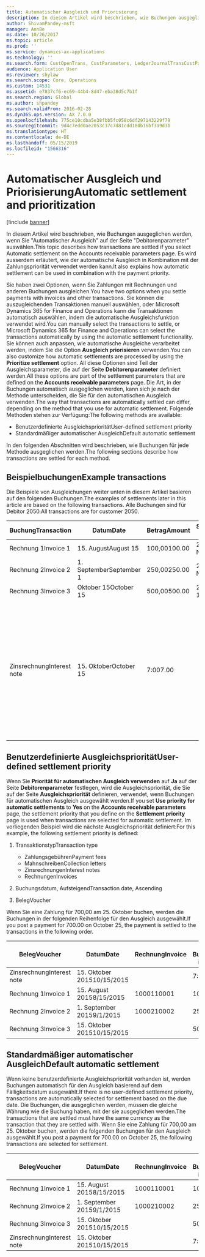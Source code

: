 ```yaml
---
title: Automatischer Ausgleich und Priorisierung
description: In diesem Artikel wird beschrieben, wie Buchungen ausgeglichen werden, wenn Sie "Automatischer Ausgleich" auf der Seite "Debitorenparameter" auswählen. Es wird ausserdem erläutert, wie der automatische Ausgleich in Kombination mit der Zahlungspriorität verwendet werden kann.
author: ShivamPandey-msft
manager: AnnBe
ms.date: 10/26/2017
ms.topic: article
ms.prod: ''
ms.service: dynamics-ax-applications
ms.technology: ''
ms.search.form: CustOpenTrans, CustParameters, LedgerJournalTransCustPaym
audience: Application User
ms.reviewer: shylaw
ms.search.scope: Core, Operations
ms.custom: 14531
ms.assetid: e7837cf6-ec69-44b4-8d47-eba38d5c7b1f
ms.search.region: Global
ms.author: shpandey
ms.search.validFrom: 2016-02-28
ms.dyn365.ops.version: AX 7.0.0
ms.openlocfilehash: 775ce10cdba5e38fbb5fc058c6df297143229f79
ms.sourcegitcommit: 9d4c7edd0ae2053c37c7d81cdd180b16bf3a9d3b
ms.translationtype: HT
ms.contentlocale: de-DE
ms.lasthandoff: 05/15/2019
ms.locfileid: "1566316"
---
```

# <a name="automatic-settlement-and-prioritization"></a><span data-ttu-id="eae02-104">Automatischer Ausgleich und Priorisierung</span><span class="sxs-lookup"><span data-stu-id="eae02-104">Automatic settlement and prioritization</span></span>

[!include [banner](../includes/banner.md)]

<span data-ttu-id="eae02-105">In diesem Artikel wird beschrieben, wie Buchungen ausgeglichen werden, wenn Sie "Automatischer Ausgleich" auf der Seite "Debitorenparameter" auswählen.</span><span class="sxs-lookup"><span data-stu-id="eae02-105">This topic describes how transactions are settled if you select Automatic settlement on the Accounts receivable parameters page.</span></span> <span data-ttu-id="eae02-106">Es wird ausserdem erläutert, wie der automatische Ausgleich in Kombination mit der Zahlungspriorität verwendet werden kann.</span><span class="sxs-lookup"><span data-stu-id="eae02-106">It also explains how automatic settlement can be used in combination with the payment priority.</span></span>

<span data-ttu-id="eae02-107">Sie haben zwei Optionen, wenn Sie Zahlungen mit Rechnungen und anderen Buchungen ausgleichen.</span><span class="sxs-lookup"><span data-stu-id="eae02-107">You have two options when you settle payments with invoices and other transactions.</span></span> <span data-ttu-id="eae02-108">Sie können die auszugleichenden Transaktionen manuell auswählen, oder Microsoft Dynamics 365 for Finance and Operations kann die Transaktionen automatisch auswählen, indem die automatische Ausgleichsfunktion verwendet wird.</span><span class="sxs-lookup"><span data-stu-id="eae02-108">You can manually select the transactions to settle, or Microsoft Dynamics 365 for Finance and Operations can select the transactions automatically by using the automatic settlement functionality.</span></span> <span data-ttu-id="eae02-109">Sie können auch anpassen, wie automatische Ausgleiche verarbeitet werden, indem Sie die Option **Ausgleich priorisieren** verwenden.</span><span class="sxs-lookup"><span data-stu-id="eae02-109">You can also customize how automatic settlements are processed by using the **Prioritize settlement** option.</span></span> <span data-ttu-id="eae02-110">All diese Optionen sind Teil der Ausgleichsparameter, die auf der Seite **Debitorenparameter** definiert werden.</span><span class="sxs-lookup"><span data-stu-id="eae02-110">All these options are part of the settlement parameters that are defined on the **Accounts receivable parameters** page.</span></span> <span data-ttu-id="eae02-111">Die Art, in der Buchungen automatisch ausgeglichen werden, kann sich je nach der Methode unterscheiden, die Sie für den automatischen Ausgleich verwenden.</span><span class="sxs-lookup"><span data-stu-id="eae02-111">The way that transactions are automatically settled can differ, depending on the method that you use for automatic settlement.</span></span> <span data-ttu-id="eae02-112">Folgende Methoden stehen zur Verfügung:</span><span class="sxs-lookup"><span data-stu-id="eae02-112">The following methods are available:</span></span>

-   <span data-ttu-id="eae02-113">Benutzerdefinierte Ausgleichspriorität</span><span class="sxs-lookup"><span data-stu-id="eae02-113">User-defined settlement priority</span></span>
-   <span data-ttu-id="eae02-114">Standardmäßiger automatischer Ausgleich</span><span class="sxs-lookup"><span data-stu-id="eae02-114">Default automatic settlement</span></span>

<span data-ttu-id="eae02-115">In den folgenden Abschnitten wird beschrieben, wie Buchungen für jede Methode ausgeglichen werden.</span><span class="sxs-lookup"><span data-stu-id="eae02-115">The following sections describe how transactions are settled for each method.</span></span>

## <a name="example-transactions"></a><span data-ttu-id="eae02-116">Beispielbuchungen</span><span class="sxs-lookup"><span data-stu-id="eae02-116">Example transactions</span></span>
<span data-ttu-id="eae02-117">Die Beispiele von Ausgleichungen weiter unten in diesem Artikel basieren auf den folgenden Buchungen.</span><span class="sxs-lookup"><span data-stu-id="eae02-117">The examples of settlements later in this article are based on the following transactions.</span></span> <span data-ttu-id="eae02-118">Alle Buchungen sind für Debitor 2050.</span><span class="sxs-lookup"><span data-stu-id="eae02-118">All transactions are for customer 2050.</span></span>

| <span data-ttu-id="eae02-119">Buchung</span><span class="sxs-lookup"><span data-stu-id="eae02-119">Transaction</span></span>   | <span data-ttu-id="eae02-120">Datum</span><span class="sxs-lookup"><span data-stu-id="eae02-120">Date</span></span>        | <span data-ttu-id="eae02-121">Betrag</span><span class="sxs-lookup"><span data-stu-id="eae02-121">Amount</span></span> | <span data-ttu-id="eae02-122">Skontobedingungen.</span><span class="sxs-lookup"><span data-stu-id="eae02-122">Cash discount terms</span></span> | <span data-ttu-id="eae02-123">Skontodatum</span><span class="sxs-lookup"><span data-stu-id="eae02-123">Cash discount date</span></span> | <span data-ttu-id="eae02-124">Kommentare</span><span class="sxs-lookup"><span data-stu-id="eae02-124">Comments</span></span>                                                                                                                                                                                      |
|---------------|-------------|--------|---------------------|--------------------|-----------------------------------------------------------------------------------------------------------------------------------------------------------------------------------------------|
| <span data-ttu-id="eae02-125">Rechnung 1</span><span class="sxs-lookup"><span data-stu-id="eae02-125">Invoice 1</span></span>     | <span data-ttu-id="eae02-126">15. August</span><span class="sxs-lookup"><span data-stu-id="eae02-126">August 15</span></span>   | <span data-ttu-id="eae02-127">100,00</span><span class="sxs-lookup"><span data-stu-id="eae02-127">100.00</span></span> | <span data-ttu-id="eae02-128">2%14, Netto 30</span><span class="sxs-lookup"><span data-stu-id="eae02-128">2%14, Net 30</span></span>        | <span data-ttu-id="eae02-129">29. August</span><span class="sxs-lookup"><span data-stu-id="eae02-129">August 29</span></span>          |                                                                                                                                                                                               |
| <span data-ttu-id="eae02-130">Rechnung 2</span><span class="sxs-lookup"><span data-stu-id="eae02-130">Invoice 2</span></span>     | <span data-ttu-id="eae02-131">1. September</span><span class="sxs-lookup"><span data-stu-id="eae02-131">September 1</span></span> | <span data-ttu-id="eae02-132">250,00</span><span class="sxs-lookup"><span data-stu-id="eae02-132">250.00</span></span> | <span data-ttu-id="eae02-133">2%14, Netto 30</span><span class="sxs-lookup"><span data-stu-id="eae02-133">2%14, Net 30</span></span>        | <span data-ttu-id="eae02-134">15. September</span><span class="sxs-lookup"><span data-stu-id="eae02-134">September 15</span></span>       |                                                                                                                                                                                               |
| <span data-ttu-id="eae02-135">Rechnung 3</span><span class="sxs-lookup"><span data-stu-id="eae02-135">Invoice 3</span></span>     | <span data-ttu-id="eae02-136">Oktober 15</span><span class="sxs-lookup"><span data-stu-id="eae02-136">October 15</span></span>  | <span data-ttu-id="eae02-137">500,00</span><span class="sxs-lookup"><span data-stu-id="eae02-137">500.00</span></span> | <span data-ttu-id="eae02-138">2% 14/Netto 30</span><span class="sxs-lookup"><span data-stu-id="eae02-138">2% 14/Net 30</span></span>        | <span data-ttu-id="eae02-139">29. Oktober</span><span class="sxs-lookup"><span data-stu-id="eae02-139">October 29</span></span>         |                                                                                                                                                                                               |
| <span data-ttu-id="eae02-140">Zinsrechnung</span><span class="sxs-lookup"><span data-stu-id="eae02-140">Interest note</span></span> | <span data-ttu-id="eae02-141">15. Oktober</span><span class="sxs-lookup"><span data-stu-id="eae02-141">October 15</span></span>  | <span data-ttu-id="eae02-142">7:00</span><span class="sxs-lookup"><span data-stu-id="eae02-142">7.00</span></span>   |                     |                    | <span data-ttu-id="eae02-143">Die Zinsrechnung ist für Rechnung 1 und 2.</span><span class="sxs-lookup"><span data-stu-id="eae02-143">This interest note is for invoice 1 and invoice 2.</span></span> <span data-ttu-id="eae02-144">Der Betrag wird als 2 Prozent-Zinsen auf Beträge berechnet, die 30 Tage oder länger überfällig sind.</span><span class="sxs-lookup"><span data-stu-id="eae02-144">The amount is calculated as 2-percent interest on amounts that are 30 or more days past due.</span></span> <span data-ttu-id="eae02-145">Beispiel: 0,02 × (100,00 + 250,00) = 7,00.</span><span class="sxs-lookup"><span data-stu-id="eae02-145">For example, 0.02 × (100.00 + 250.00) = 7.00.</span></span> |

## <a name="user-defined-settlement-priority"></a><span data-ttu-id="eae02-146">Benutzerdefinierte Ausgleichspriorität</span><span class="sxs-lookup"><span data-stu-id="eae02-146">User-defined settlement priority</span></span>
<span data-ttu-id="eae02-147">Wenn Sie **Priorität für automatischen Ausgleich verwenden** auf **Ja** auf der Seite **Debitorenparameter** festlegen, wird die Ausgleichspriorität, die Sie auf der Seite **Ausgleichspriorität** definieren, verwendet, wenn Buchungen für automatischen Ausgleich ausgewählt werden.</span><span class="sxs-lookup"><span data-stu-id="eae02-147">If you set **Use priority for automatic settlements** to **Yes** on the **Accounts receivable parameters** page, the settlement priority that you define on the **Settlement priority** page is used when transactions are selected for automatic settlement.</span></span> <span data-ttu-id="eae02-148">Im vorliegenden Beispiel wird die nächste Ausgleichspriorität definiert:</span><span class="sxs-lookup"><span data-stu-id="eae02-148">For this example, the following settlement priority is defined:</span></span>

1.  <span data-ttu-id="eae02-149">Transaktionstyp</span><span class="sxs-lookup"><span data-stu-id="eae02-149">Transaction type</span></span>
    -   <span data-ttu-id="eae02-150">Zahlungsgebühren</span><span class="sxs-lookup"><span data-stu-id="eae02-150">Payment fees</span></span>
    -   <span data-ttu-id="eae02-151">Mahnschreiben</span><span class="sxs-lookup"><span data-stu-id="eae02-151">Collection letters</span></span>
    -   <span data-ttu-id="eae02-152">Zinsrechnungen</span><span class="sxs-lookup"><span data-stu-id="eae02-152">Interest notes</span></span>
    -   <span data-ttu-id="eae02-153">Rechnungen</span><span class="sxs-lookup"><span data-stu-id="eae02-153">Invoices</span></span>

2.  <span data-ttu-id="eae02-154">Buchungsdatum, Aufsteigend</span><span class="sxs-lookup"><span data-stu-id="eae02-154">Transaction date, Ascending</span></span>
3.  <span data-ttu-id="eae02-155">Beleg</span><span class="sxs-lookup"><span data-stu-id="eae02-155">Voucher</span></span>

<span data-ttu-id="eae02-156">Wenn Sie eine Zahlung für 700,00 am 25. Oktober buchen, werden die Buchungen in der folgenden Reihenfolge für den Ausgleich ausgewählt.</span><span class="sxs-lookup"><span data-stu-id="eae02-156">If you post a payment for 700.00 on October 25, the payment is settled to the transactions in the following order.</span></span>

| <span data-ttu-id="eae02-157">Beleg</span><span class="sxs-lookup"><span data-stu-id="eae02-157">Voucher</span></span>       | <span data-ttu-id="eae02-158">Datum</span><span class="sxs-lookup"><span data-stu-id="eae02-158">Date</span></span>       | <span data-ttu-id="eae02-159">Rechnung</span><span class="sxs-lookup"><span data-stu-id="eae02-159">Invoice</span></span> | <span data-ttu-id="eae02-160">Betrag in Buchungswährung</span><span class="sxs-lookup"><span data-stu-id="eae02-160">Amount in transaction currency</span></span> | <span data-ttu-id="eae02-161">Auszugleichender Betrag</span><span class="sxs-lookup"><span data-stu-id="eae02-161">Amount to settle</span></span> | <span data-ttu-id="eae02-162">Gesamtbetrag</span><span class="sxs-lookup"><span data-stu-id="eae02-162">Balance</span></span> | <span data-ttu-id="eae02-163">Währung</span><span class="sxs-lookup"><span data-stu-id="eae02-163">Currency</span></span> |
|---------------|------------|---------|--------------------------------|------------------|---------|----------|
| <span data-ttu-id="eae02-164">Zinsrechnung</span><span class="sxs-lookup"><span data-stu-id="eae02-164">Interest note</span></span> | <span data-ttu-id="eae02-165">15. Oktober 2015</span><span class="sxs-lookup"><span data-stu-id="eae02-165">10/15/2015</span></span> |         | <span data-ttu-id="eae02-166">7:00</span><span class="sxs-lookup"><span data-stu-id="eae02-166">7.00</span></span>                           | <span data-ttu-id="eae02-167">7:00</span><span class="sxs-lookup"><span data-stu-id="eae02-167">7.00</span></span>             | <span data-ttu-id="eae02-168">0,00</span><span class="sxs-lookup"><span data-stu-id="eae02-168">0.00</span></span>    | <span data-ttu-id="eae02-169">USD</span><span class="sxs-lookup"><span data-stu-id="eae02-169">USD</span></span>      |
| <span data-ttu-id="eae02-170">Rechnung 1</span><span class="sxs-lookup"><span data-stu-id="eae02-170">Invoice 1</span></span>     | <span data-ttu-id="eae02-171">15. August 2015</span><span class="sxs-lookup"><span data-stu-id="eae02-171">8/15/2015</span></span>  | <span data-ttu-id="eae02-172">10001</span><span class="sxs-lookup"><span data-stu-id="eae02-172">10001</span></span>   | <span data-ttu-id="eae02-173">100,00</span><span class="sxs-lookup"><span data-stu-id="eae02-173">100.00</span></span>                         | <span data-ttu-id="eae02-174">100,00</span><span class="sxs-lookup"><span data-stu-id="eae02-174">100.00</span></span>           | <span data-ttu-id="eae02-175">0,00</span><span class="sxs-lookup"><span data-stu-id="eae02-175">0.00</span></span>    | <span data-ttu-id="eae02-176">USD</span><span class="sxs-lookup"><span data-stu-id="eae02-176">USD</span></span>      |
| <span data-ttu-id="eae02-177">Rechnung 2</span><span class="sxs-lookup"><span data-stu-id="eae02-177">Invoice 2</span></span>     | <span data-ttu-id="eae02-178">1. September 2015</span><span class="sxs-lookup"><span data-stu-id="eae02-178">9/1/2015</span></span>   | <span data-ttu-id="eae02-179">10002</span><span class="sxs-lookup"><span data-stu-id="eae02-179">10002</span></span>   | <span data-ttu-id="eae02-180">250,00</span><span class="sxs-lookup"><span data-stu-id="eae02-180">250.00</span></span>                         | <span data-ttu-id="eae02-181">250,00</span><span class="sxs-lookup"><span data-stu-id="eae02-181">250.00</span></span>           | <span data-ttu-id="eae02-182">0,00</span><span class="sxs-lookup"><span data-stu-id="eae02-182">0.00</span></span>    | <span data-ttu-id="eae02-183">USD</span><span class="sxs-lookup"><span data-stu-id="eae02-183">USD</span></span>      |
| <span data-ttu-id="eae02-184">Rechnung 3</span><span class="sxs-lookup"><span data-stu-id="eae02-184">Invoice 3</span></span>     | <span data-ttu-id="eae02-185">15. Oktober 2015</span><span class="sxs-lookup"><span data-stu-id="eae02-185">10/15/2015</span></span> |         | <span data-ttu-id="eae02-186">500,00</span><span class="sxs-lookup"><span data-stu-id="eae02-186">500.00</span></span>                         | <span data-ttu-id="eae02-187">343,00</span><span class="sxs-lookup"><span data-stu-id="eae02-187">343.00</span></span>           | <span data-ttu-id="eae02-188">157,00</span><span class="sxs-lookup"><span data-stu-id="eae02-188">157.00</span></span>  | <span data-ttu-id="eae02-189">USD</span><span class="sxs-lookup"><span data-stu-id="eae02-189">USD</span></span>      |

## <a name="default-automatic-settlement"></a><span data-ttu-id="eae02-190">Standardmäßiger automatischer Ausgleich</span><span class="sxs-lookup"><span data-stu-id="eae02-190">Default automatic settlement</span></span>
<span data-ttu-id="eae02-191">Wenn keine benutzerdefinierte Ausgleichspriorität vorhanden ist, werden Buchungen automatisch für den Ausgleich basierend auf dem Fälligkeitsdatum ausgewählt.</span><span class="sxs-lookup"><span data-stu-id="eae02-191">If there is no user-defined settlement priority, transactions are automatically selected for settlement based on the due date.</span></span> <span data-ttu-id="eae02-192">Die Buchungen, die ausgeglichen werden, müssen die gleiche Währung wie die Buchung haben, mit der sie ausgeglichen werden.</span><span class="sxs-lookup"><span data-stu-id="eae02-192">The transactions that are settled must have the same currency as the transaction that they are settled with.</span></span> <span data-ttu-id="eae02-193">Wenn Sie eine Zahlung für 700,00 am 25. Oktober buchen, werden die folgenden Buchungen für den Ausgleich ausgewählt.</span><span class="sxs-lookup"><span data-stu-id="eae02-193">If you post a payment for 700.00 on October 25, the following transactions are selected for settlement.</span></span>

| <span data-ttu-id="eae02-194">Beleg</span><span class="sxs-lookup"><span data-stu-id="eae02-194">Voucher</span></span>       | <span data-ttu-id="eae02-195">Datum</span><span class="sxs-lookup"><span data-stu-id="eae02-195">Date</span></span>       | <span data-ttu-id="eae02-196">Rechnung</span><span class="sxs-lookup"><span data-stu-id="eae02-196">Invoice</span></span> | <span data-ttu-id="eae02-197">Betrag in Buchungswährung</span><span class="sxs-lookup"><span data-stu-id="eae02-197">Amount in transaction currency</span></span> | <span data-ttu-id="eae02-198">Auszugleichender Betrag</span><span class="sxs-lookup"><span data-stu-id="eae02-198">Amount to settle</span></span> | <span data-ttu-id="eae02-199">Gesamtbetrag</span><span class="sxs-lookup"><span data-stu-id="eae02-199">Balance</span></span> | <span data-ttu-id="eae02-200">Währung</span><span class="sxs-lookup"><span data-stu-id="eae02-200">Currency</span></span> |
|---------------|------------|---------|--------------------------------|------------------|---------|----------|
| <span data-ttu-id="eae02-201">Rechnung 1</span><span class="sxs-lookup"><span data-stu-id="eae02-201">Invoice 1</span></span>     | <span data-ttu-id="eae02-202">15. August 2015</span><span class="sxs-lookup"><span data-stu-id="eae02-202">8/15/2015</span></span>  | <span data-ttu-id="eae02-203">10001</span><span class="sxs-lookup"><span data-stu-id="eae02-203">10001</span></span>   | <span data-ttu-id="eae02-204">100,00</span><span class="sxs-lookup"><span data-stu-id="eae02-204">100.00</span></span>                         | <span data-ttu-id="eae02-205">100,00</span><span class="sxs-lookup"><span data-stu-id="eae02-205">100.00</span></span>           | <span data-ttu-id="eae02-206">0,00</span><span class="sxs-lookup"><span data-stu-id="eae02-206">0.00</span></span>    | <span data-ttu-id="eae02-207">USD</span><span class="sxs-lookup"><span data-stu-id="eae02-207">USD</span></span>      |
| <span data-ttu-id="eae02-208">Rechnung 2</span><span class="sxs-lookup"><span data-stu-id="eae02-208">Invoice 2</span></span>     | <span data-ttu-id="eae02-209">1. September 2015</span><span class="sxs-lookup"><span data-stu-id="eae02-209">9/1/2015</span></span>   | <span data-ttu-id="eae02-210">10002</span><span class="sxs-lookup"><span data-stu-id="eae02-210">10002</span></span>   | <span data-ttu-id="eae02-211">250,00</span><span class="sxs-lookup"><span data-stu-id="eae02-211">250.00</span></span>                         | <span data-ttu-id="eae02-212">250,00</span><span class="sxs-lookup"><span data-stu-id="eae02-212">250.00</span></span>           | <span data-ttu-id="eae02-213">0,00</span><span class="sxs-lookup"><span data-stu-id="eae02-213">0.00</span></span>    | <span data-ttu-id="eae02-214">USD</span><span class="sxs-lookup"><span data-stu-id="eae02-214">USD</span></span>      |
| <span data-ttu-id="eae02-215">Rechnung 3</span><span class="sxs-lookup"><span data-stu-id="eae02-215">Invoice 3</span></span>     | <span data-ttu-id="eae02-216">15. Oktober 2015</span><span class="sxs-lookup"><span data-stu-id="eae02-216">10/15/2015</span></span> |         | <span data-ttu-id="eae02-217">500,00</span><span class="sxs-lookup"><span data-stu-id="eae02-217">500.00</span></span>                         | <span data-ttu-id="eae02-218">350,00</span><span class="sxs-lookup"><span data-stu-id="eae02-218">350.00</span></span>           | <span data-ttu-id="eae02-219">150,00</span><span class="sxs-lookup"><span data-stu-id="eae02-219">150.00</span></span>  | <span data-ttu-id="eae02-220">USD</span><span class="sxs-lookup"><span data-stu-id="eae02-220">USD</span></span>      |
| <span data-ttu-id="eae02-221">Zinsrechnung</span><span class="sxs-lookup"><span data-stu-id="eae02-221">Interest note</span></span> | <span data-ttu-id="eae02-222">15. Oktober 2015</span><span class="sxs-lookup"><span data-stu-id="eae02-222">10/15/2015</span></span> |         | <span data-ttu-id="eae02-223">7:00</span><span class="sxs-lookup"><span data-stu-id="eae02-223">7.00</span></span>                           | <span data-ttu-id="eae02-224">0,00</span><span class="sxs-lookup"><span data-stu-id="eae02-224">0.00</span></span>             | <span data-ttu-id="eae02-225">0,00</span><span class="sxs-lookup"><span data-stu-id="eae02-225">0.00</span></span>    | <span data-ttu-id="eae02-226">USD</span><span class="sxs-lookup"><span data-stu-id="eae02-226">USD</span></span>      |





